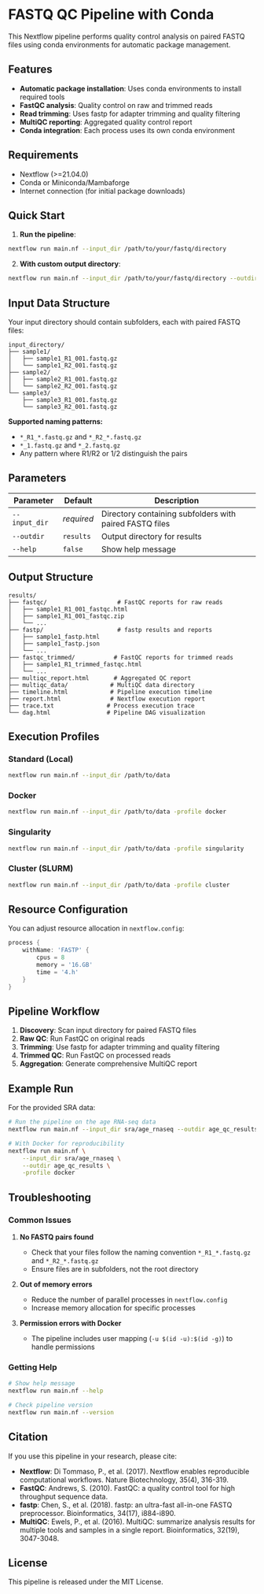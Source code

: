 # FASTQ QC Pipeline with Conda

This Nextflow pipeline performs quality control analysis on paired FASTQ files using conda environments for automatic package management.

## Features

- **Automatic package installation**: Uses conda environments to install required tools
- **FastQC analysis**: Quality control on raw and trimmed reads
- **Read trimming**: Uses fastp for adapter trimming and quality filtering
- **MultiQC reporting**: Aggregated quality control report
- **Conda integration**: Each process uses its own conda environment

## Requirements

- Nextflow (>=21.04.0)
- Conda or Miniconda/Mambaforge
- Internet connection (for initial package downloads)

## Quick Start

1. **Run the pipeline**:
```bash
nextflow run main.nf --input_dir /path/to/your/fastq/directory
```

2. **With custom output directory**:
```bash
nextflow run main.nf --input_dir /path/to/your/fastq/directory --outdir my_results
```

## Input Data Structure

Your input directory should contain subfolders, each with paired FASTQ files:

```
input_directory/
├── sample1/
│   ├── sample1_R1_001.fastq.gz
│   └── sample1_R2_001.fastq.gz
├── sample2/
│   ├── sample2_R1_001.fastq.gz
│   └── sample2_R2_001.fastq.gz
└── sample3/
    ├── sample3_R1_001.fastq.gz
    └── sample3_R2_001.fastq.gz
```

**Supported naming patterns:**
- `*_R1_*.fastq.gz` and `*_R2_*.fastq.gz`
- `*_1.fastq.gz` and `*_2.fastq.gz`
- Any pattern where R1/R2 or 1/2 distinguish the pairs

## Parameters

| Parameter | Default | Description |
|-----------|---------|-------------|
| `--input_dir` | *required* | Directory containing subfolders with paired FASTQ files |
| `--outdir` | `results` | Output directory for results |
| `--help` | `false` | Show help message |

## Output Structure

```
results/
├── fastqc/                    # FastQC reports for raw reads
│   ├── sample1_R1_001_fastqc.html
│   ├── sample1_R1_001_fastqc.zip
│   └── ...
├── fastp/                     # fastp results and reports
│   ├── sample1_fastp.html
│   ├── sample1_fastp.json
│   └── ...
├── fastqc_trimmed/           # FastQC reports for trimmed reads
│   ├── sample1_R1_trimmed_fastqc.html
│   └── ...
├── multiqc_report.html       # Aggregated QC report
├── multiqc_data/            # MultiQC data directory
├── timeline.html            # Pipeline execution timeline
├── report.html              # Nextflow execution report
├── trace.txt               # Process execution trace
└── dag.html                # Pipeline DAG visualization
```

## Execution Profiles

### Standard (Local)
```bash
nextflow run main.nf --input_dir /path/to/data
```

### Docker
```bash
nextflow run main.nf --input_dir /path/to/data -profile docker
```

### Singularity
```bash
nextflow run main.nf --input_dir /path/to/data -profile singularity
```

### Cluster (SLURM)
```bash
nextflow run main.nf --input_dir /path/to/data -profile cluster
```

## Resource Configuration

You can adjust resource allocation in `nextflow.config`:

```groovy
process {
    withName: 'FASTP' {
        cpus = 8
        memory = '16.GB'
        time = '4.h'
    }
}
```

## Pipeline Workflow

1. **Discovery**: Scan input directory for paired FASTQ files
2. **Raw QC**: Run FastQC on original reads
3. **Trimming**: Use fastp for adapter trimming and quality filtering
4. **Trimmed QC**: Run FastQC on processed reads
5. **Aggregation**: Generate comprehensive MultiQC report

## Example Run

For the provided SRA data:

```bash
# Run the pipeline on the age RNA-seq data
nextflow run main.nf --input_dir sra/age_rnaseq --outdir age_qc_results

# With Docker for reproducibility
nextflow run main.nf \
    --input_dir sra/age_rnaseq \
    --outdir age_qc_results \
    -profile docker
```

## Troubleshooting

### Common Issues

1. **No FASTQ pairs found**
   - Check that your files follow the naming convention `*_R1_*.fastq.gz` and `*_R2_*.fastq.gz`
   - Ensure files are in subfolders, not the root directory

2. **Out of memory errors**
   - Reduce the number of parallel processes in `nextflow.config`
   - Increase memory allocation for specific processes

3. **Permission errors with Docker**
   - The pipeline includes user mapping (`-u $(id -u):$(id -g)`) to handle permissions

### Getting Help

```bash
# Show help message
nextflow run main.nf --help

# Check pipeline version
nextflow run main.nf --version
```

## Citation

If you use this pipeline in your research, please cite:

- **Nextflow**: Di Tommaso, P., et al. (2017). Nextflow enables reproducible computational workflows. Nature Biotechnology, 35(4), 316-319.
- **FastQC**: Andrews, S. (2010). FastQC: a quality control tool for high throughput sequence data.
- **fastp**: Chen, S., et al. (2018). fastp: an ultra-fast all-in-one FASTQ preprocessor. Bioinformatics, 34(17), i884-i890.
- **MultiQC**: Ewels, P., et al. (2016). MultiQC: summarize analysis results for multiple tools and samples in a single report. Bioinformatics, 32(19), 3047-3048.

## License

This pipeline is released under the MIT License. 